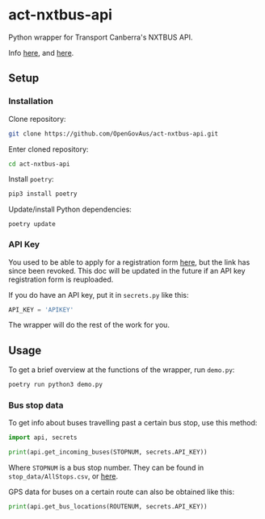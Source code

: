 # act-nxtbus-api

Python wrapper for Transport Canberra's NXTBUS API.

Info [here](http://web.archive.org/web/20200407080209if_/https://www.transport.act.gov.au/__data/assets/pdf_file/0009/1353807/ACT-Government-NXTBus-API-Reference-Final.pdf), and [here](https://www.transport.act.gov.au/contact-us/information-for-developers).

## Setup

### Installation

Clone repository:
```sh
git clone https://github.com/OpenGovAus/act-nxtbus-api.git
```

Enter cloned repository:
```sh
cd act-nxtbus-api
```

Install `poetry`:

```sh
pip3 install poetry
```

Update/install Python dependencies:
```
poetry update
```

### API Key

You used to be able to apply for a registration form [here](https://www.transport.act.gov.au/contact-us/information-for-developers/nxtbus-data-feed-registration-form), but the link has since been revoked. This doc will be updated in the future if an API key registration form is reuploaded.

If you do have an API key, put it in `secrets.py` like this:

```py
API_KEY = 'APIKEY'
```

The wrapper will do the rest of the work for you.

## Usage

To get a brief overview at the functions of the wrapper, run `demo.py`:

```sh
poetry run python3 demo.py
```

### Bus stop data

To get info about buses travelling past a certain bus stop, use this method:

```py
import api, secrets

print(api.get_incoming_buses(STOPNUM, secrets.API_KEY))
```

Where `STOPNUM` is a bus stop number. They can be found in `stop_data/AllStops.csv`, or [here](https://www.transport.act.gov.au/__data/assets/file/0006/1249692/AllStops.csv).

GPS data for buses on a certain route can also be obtained like this:

```py
print(api.get_bus_locations(ROUTENUM, secrets.API_KEY))
```